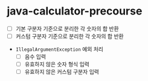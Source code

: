 # java-calculator-precourse
- [ ] 기본 구분자 기준으로 분리한 각 숫자의 합 반환
- [ ] 커스텀 구분자 기준으로 분리한 각 숫자의 합 반환
- `IllegalArgumentException` 예외 처리
  - [ ] 음수 입력
  - [ ] 유효하지 않은 숫자 형식 입력
  - [ ] 유효하지 않은 커스텀 구분자 입력 
